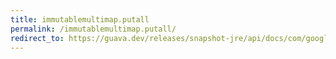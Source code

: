 ```yaml
---
title: immutablemultimap.putall
permalink: /immutablemultimap.putall/
redirect_to: https://guava.dev/releases/snapshot-jre/api/docs/com/google/common/collect/ImmutableMultimap.html#putAll-K-java.lang.Iterable-
---
```

